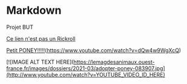 # Markdown
Projet BUT

[Ce lien n'est pas un Rickroll](https://www.youtube.com/watch?v=dQw4w9WgXcQ)

[Petit PONEY!!!!!](https://lemagdesanimaux.ouest-france.fr/images/dossiers/2021-03/adopter-poney-083907.jpg)(https://www.youtube.com/watch?v=dQw4w9WgXcQ)

[![IMAGE ALT TEXT HERE](https://lemagdesanimaux.ouest-france.fr/images/dossiers/2021-03/adopter-poney-083907.jpg](http://www.youtube.com/watch?v=YOUTUBE_VIDEO_ID_HERE)
